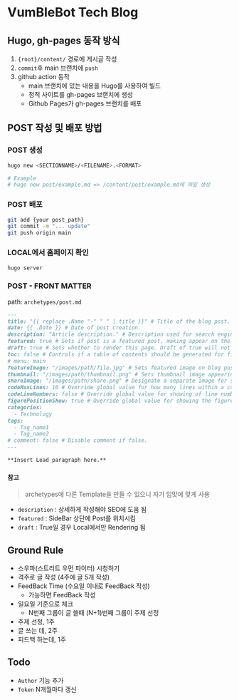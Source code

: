# VumBleBot Tech Blog

## Hugo, gh-pages 동작 방식

1. `{root}/content/` 경로에 게시글 작성
2. `commit`후 main 브랜치에 `push`
3. github action 동작
    - main 브랜치에 있는 내용을 Hugo를 사용하여 빌드
    - 정적 사이트를 gh-pages 브랜치에 생성
    - Github Pages가 gh-pages 브랜치를 배포

## POST 작성 및 배포 방법

### POST 생성

```bash
hugo new <SECTIONNAME>/<FILENAME>.<FORMAT>

# Example
# hugo new post/example.md => /content/post/example.md에 파일 생성
```

### POST 배포

```bash
git add {your post_path}
git commit -m "... update"
git push origin main
```

### LOCAL에서 홈페이지 확인

```bash
hugo server
```

### POST - FRONT MATTER

path: `archetypes/post.md`

```markdown
---
title: "{{ replace .Name "-" " " | title }}" # Title of the blog post.
date: {{ .Date }} # Date of post creation.
description: "Article description." # Description used for search engine.
featured: true # Sets if post is a featured post, making appear on the home page side bar.
draft: true # Sets whether to render this page. Draft of true will not be rendered.
toc: false # Controls if a table of contents should be generated for first-level links automatically.
# menu: main
featureImage: "/images/path/file.jpg" # Sets featured image on blog post.
thumbnail: "/images/path/thumbnail.png" # Sets thumbnail image appearing inside card on homepage.
shareImage: "/images/path/share.png" # Designate a separate image for social media sharing.
codeMaxLines: 10 # Override global value for how many lines within a code block before auto-collapsing.
codeLineNumbers: false # Override global value for showing of line numbers within code block.
figurePositionShow: true # Override global value for showing the figure label.
categories:
  - Technology
tags:
  - Tag_name1
  - Tag_name2
# comment: false # Disable comment if false.
---

**Insert Lead paragraph here.**
```

#### 참고

> archetypes에 다른 Template을 만들 수 있으니 자기 입맛에 맞게 사용

- `description` : 상세하게 작성해야 SEO에 도움 됨
- `featured` : SideBar 상단에 Post를 위치시킴
- `draft` : True일 경우 Local에서만 Rendering 됨

## Ground Rule

- 스우파(스트리트 우먼 파이터) 시청하기
- 격주로 글 작성 (4주에 글 5개 작성)
- FeedBack Time (수요일 이내로 FeedBack 작성)
    - 가능하면 FeedBack 작성
- 일요일 기준으로 체크
    - N번째 그룹이 글 쓸때 (N+1)번째 그룹이 주제 선정
- 주제 선정, 1주
- 글 쓰는 데, 2주
- 피드백 하는데, 1주

## Todo

- `Author` 기능 추가
- `Token` N개월마다 갱신

